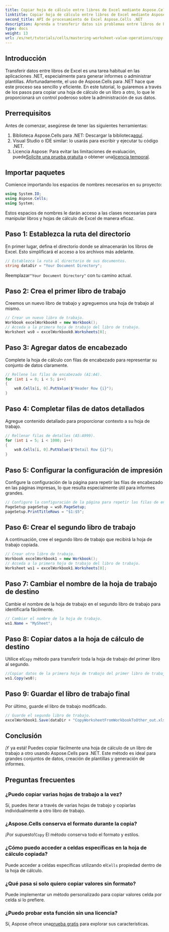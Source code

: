 ```yaml
---
title: Copiar hoja de cálculo entre libros de Excel mediante Aspose.Cells
linktitle: Copiar hoja de cálculo entre libros de Excel mediante Aspose.Cells
second_title: API de procesamiento de Excel Aspose.Cells .NET
description: Aprenda a transferir datos sin problemas entre libros de Excel en sus aplicaciones .NET con Aspose.Cells. Este completo tutorial le guiará a través de cada paso del proceso de copia de hojas de cálculo.
type: docs
weight: 13
url: /es/net/tutorials/cells/mastering-worksheet-value-operations/copy-worksheet-between-workbooks/
---
```

## Introducción

Transferir datos entre libros de Excel es una tarea habitual en las aplicaciones .NET, especialmente para generar informes o administrar plantillas. Afortunadamente, el uso de Aspose.Cells para .NET hace que este proceso sea sencillo y eficiente. En este tutorial, lo guiaremos a través de los pasos para copiar una hoja de cálculo de un libro a otro, lo que le proporcionará un control poderoso sobre la administración de sus datos.

## Prerrequisitos

Antes de comenzar, asegúrese de tener las siguientes herramientas:

1.  Biblioteca Aspose.Cells para .NET: Descargar la biblioteca[aquí](https://releases.aspose.com/cells/net/).
2. Visual Studio o IDE similar: lo usarás para escribir y ejecutar tu código .NET.
3.  Licencia Aspose: Para evitar las limitaciones de evaluación, puede[Solicite una prueba gratuita](https://releases.aspose.com/) o obtener una[licencia temporal](https://purchase.aspose.com/temporary-license/).

## Importar paquetes

Comience importando los espacios de nombres necesarios en su proyecto:

```csharp
using System.IO;
using Aspose.Cells;
using System;
```

Estos espacios de nombres le darán acceso a las clases necesarias para manipular libros y hojas de cálculo de Excel de manera eficaz.

## Paso 1: Establezca la ruta del directorio

En primer lugar, defina el directorio donde se almacenarán los libros de Excel. Esto simplificará el acceso a los archivos más adelante.

```csharp
// Establezca la ruta al directorio de sus documentos.
string dataDir = "Your Document Directory";
```
 Reemplazar`"Your Document Directory"` con tu camino actual.

## Paso 2: Crea el primer libro de trabajo

Creemos un nuevo libro de trabajo y agreguemos una hoja de trabajo al mismo.

```csharp
// Crear un nuevo libro de trabajo.
Workbook excelWorkbook0 = new Workbook();
// Acceda a la primera hoja de trabajo del libro de trabajo.
Worksheet ws0 = excelWorkbook0.Worksheets[0];
```

## Paso 3: Agregar datos de encabezado

Complete la hoja de cálculo con filas de encabezado para representar su conjunto de datos claramente.

```csharp
// Rellene las filas de encabezado (A1:A4).
for (int i = 0; i < 5; i++)
{
    ws0.Cells[i, 0].PutValue($"Header Row {i}");
}
```

## Paso 4: Completar filas de datos detallados

Agregue contenido detallado para proporcionar contexto a su hoja de trabajo.

```csharp
// Rellenar filas de detalles (A5:A999).
for (int i = 5; i < 1000; i++)
{
    ws0.Cells[i, 0].PutValue($"Detail Row {i}");
}
```

## Paso 5: Configurar la configuración de impresión

Configure la configuración de la página para repetir las filas de encabezado en las páginas impresas, lo que resulta especialmente útil para informes grandes.

```csharp
// Configure la configuración de la página para repetir las filas de encabezado en cada página.
PageSetup pageSetup = ws0.PageSetup;
pageSetup.PrintTitleRows = "$1:$5";
```

## Paso 6: Crear el segundo libro de trabajo

A continuación, cree el segundo libro de trabajo que recibirá la hoja de trabajo copiada.

```csharp
// Crear otro libro de trabajo.
Workbook excelWorkbook1 = new Workbook();
// Acceda a la primera hoja de trabajo del libro de trabajo.
Worksheet ws1 = excelWorkbook1.Worksheets[0];
```

## Paso 7: Cambiar el nombre de la hoja de trabajo de destino

Cambie el nombre de la hoja de trabajo en el segundo libro de trabajo para identificarla fácilmente.

```csharp
// Cambiar el nombre de la hoja de trabajo.
ws1.Name = "MySheet";
```

## Paso 8: Copiar datos a la hoja de cálculo de destino

 Utilice el`Copy` método para transferir toda la hoja de trabajo del primer libro al segundo.

```csharp
//Copiar datos de la primera hoja de trabajo del primer libro de trabajo a la primera hoja de trabajo del segundo libro de trabajo.
ws1.Copy(ws0);
```

## Paso 9: Guardar el libro de trabajo final

Por último, guarde el libro de trabajo modificado.

```csharp
// Guarde el segundo libro de trabajo.
excelWorkbook1.Save(dataDir + "CopyWorksheetFromWorkbookToOther_out.xls");
```

## Conclusión

¡Y ya está! Puedes copiar fácilmente una hoja de cálculo de un libro de trabajo a otro usando Aspose.Cells para .NET. Este método es ideal para grandes conjuntos de datos, creación de plantillas y generación de informes. 

## Preguntas frecuentes

### ¿Puedo copiar varias hojas de trabajo a la vez?  
Sí, puedes iterar a través de varias hojas de trabajo y copiarlas individualmente a otro libro de trabajo.

### ¿Aspose.Cells conserva el formato durante la copia?  
 ¡Por supuesto!`Copy` El método conserva todo el formato y estilos.

### ¿Cómo puedo acceder a celdas específicas en la hoja de cálculo copiada?  
 Puede acceder a celdas específicas utilizando el`Cells` propiedad dentro de la hoja de cálculo.

### ¿Qué pasa si solo quiero copiar valores sin formato?  
Puede implementar un método personalizado para copiar valores celda por celda si lo prefiere.

### ¿Puedo probar esta función sin una licencia?  
 Sí, Aspose ofrece una[prueba gratis](https://releases.aspose.com/) para explorar sus características.